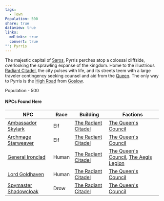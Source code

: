 ```yaml
---
tags:
  - Town
Population: 500
share: true
dataview: true
links:
  mdlinks: true
  convert: true
"": Pyrris
---
```


The majestic capital of [Saros](../../../History-&%20Lore/A-Brief-Saros-History.md), Pyrris perches atop a colossal cliffside, overlooking the sprawling expanse of the kingdom. Home to the illustrious [Radiant Citadel](./Locations/The-Radiant-Citadel.md), the city pulses with life, and its streets teem with a large traveler contingency seeking counsel and aid from the [Queen](./NPCs/Queen-Amara.md). The only way to Pyrris is the [High Road](../../Landmarks/Roads/The-High-Road.md) from [Goslow](../Goslow/index.md).

Population - 500

#### NPCs Found Here
| NPC                                                                                             | Race  | Building                                                                                         | Factions                                                                                                                     |
| ----------------------------------------------------------------------------------------------- | ----- | ------------------------------------------------------------------------------------------------ | ---------------------------------------------------------------------------------------------------------------------------- |
| [Ambassador Skylark](./NPCs/Ambassador-Skylark.md)       | Elf   | [The Radiant Citadel](./Locations/The-Radiant-Citadel.md) | [The Queen's Council](../../../Factions-&%20Clans/The%20Queen's%20Council/index.md)                                                             |
| [Archmage Starweaver](./NPCs/Archmage-Starweaver.md)     | Elf   | [The Radiant Citadel](./Locations/The-Radiant-Citadel.md) | [The Queen's Council](../../../Factions-&%20Clans/The%20Queen's%20Council/index.md)                                                             |
| [General Ironclad](./NPCs/General-Ironclad.md)           | Human | [The Radiant Citadel](./Locations/The-Radiant-Citadel.md) | [The Queen's Council](../../../Factions-&%20Clans/The%20Queen's%20Council/index.md), [The Aegis Legion](../../../Factions-&%20Clans/The%20Aegis%20Legion/index.md) |
| [Lord Goldhaven](./NPCs/Lord-Goldhaven.md)               | Human | [The Radiant Citadel](./Locations/The-Radiant-Citadel.md) | [The Queen's Council](../../../Factions-&%20Clans/The%20Queen's%20Council/index.md)                                                             |
| [Spymaster Shadowcloak](./NPCs/Spymaster-Shadowcloak.md) | Drow  | [The Radiant Citadel](./Locations/The-Radiant-Citadel.md) | [The Queen's Council](../../../Factions-&%20Clans/The%20Queen's%20Council/index.md)                                                             |
